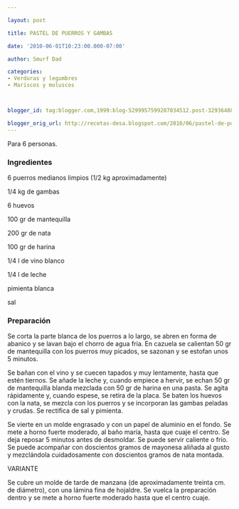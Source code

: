 ```yaml
---

layout: post

title: PASTEL DE PUERROS Y GAMBAS

date: '2010-06-01T10:23:00.000-07:00'

author: Smurf Dad

categories:
- Verduras y legumbres
- Mariscos y moluscos



blogger_id: tag:blogger.com,1999:blog-5299957599287034512.post-3293648802373300136

blogger_orig_url: http://recetas-desa.blogspot.com/2010/06/pastel-de-puerros-y-gambas.html
---
```


Para 6 personas.

<h3>Ingredientes</h3>

6 puerros medianos limpios (1/2 kg aproximadamente)

1/4 kg de gambas

6 huevos

100 gr de mantequilla

200 gr de nata

100 gr de harina

1/4 l de vino blanco

1/4 l de leche

pimienta blanca

sal

<h3>Preparación</h3>

Se corta la parte blanca de los puerros a lo largo, se abren en forma de abanico y se lavan bajo el chorro de agua fría. En cazuela se calientan 50 gr de mantequilla con los puerros muy picados, se sazonan y se estofan unos 5 minutos.

Se bañan con el vino y se cuecen tapados y muy lentamente, hasta que estén tiernos. Se añade la leche y, cuando empiece a hervir, se echan 50 gr de mantequilla blanda mezclada con 50 gr de harina en una pasta. Se agita rápidamente y, cuando espese, se retira de la placa. Se baten los huevos con la nata, se mezcla con los puerros y se incorporan las gambas peladas y crudas. Se rectifica de sal y pimienta.

Se vierte en un molde engrasado y con un papel de aluminio en el fondo. Se mete a horno fuerte moderado, al baño maría, hasta que cuaje el centro. Se deja reposar 5 minutos antes de desmoldar. Se puede servir caliente o frío. Se puede acompañar con doscientos gramos de mayonesa aliñada al gusto y mezclándola cuidadosamente con doscientos gramos de nata montada.

VARIANTE

Se cubre un molde de tarde de manzana (de aproximadamente treinta cm. de diámetro), con una lámina fina de hojaldre. Se vuelca la preparación dentro y se mete a horno fuerte moderado hasta que el centro cuaje.